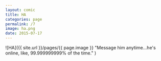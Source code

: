```yaml
---
layout: comic
title: HA
categories: page
permalink: /7
image: ha.png
date: 2015-07-17
---
```


![HA]({{ site.url }}/pages/{{ page.image }} "Message him anytime...he's online, like, 99.999999999% of the time." )